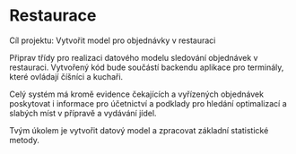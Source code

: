 # Restaurace

Cíl projektu: Vytvořit model pro objednávky v restauraci

Připrav třídy pro realizaci datového modelu sledování objednávek v restauraci. Vytvořený kód bude součástí backendu aplikace pro terminály, které ovládají číšníci a kuchaři.

Celý systém má kromě evidence čekajících a vyřízených objednávek poskytovat i informace pro účetnictví a podklady pro hledání optimalizací a slabých míst v přípravě a vydávání jídel.

Tvým úkolem je vytvořit datový model a zpracovat základní statistické metody.
